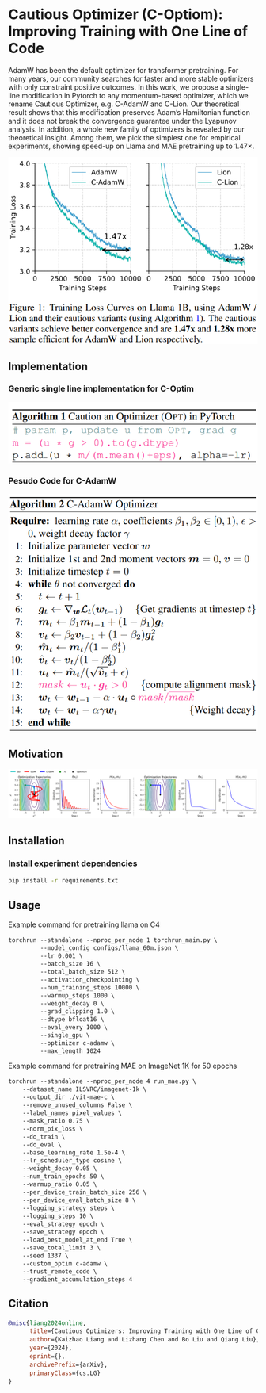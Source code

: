 # Cautious Optimizer (C-Optiom): Improving Training with One Line of Code
AdamW has been the default optimizer for transformer pretraining. For many years, our community searches for faster and more stable optimizers with only constraint positive outcomes. In this work, we propose a single-line modification in Pytorch to any momentum-based optimizer, which we rename Cautious Optimizer, e.g. C-AdamW and C-Lion. Our theoretical result shows that this modification preserves Adam’s Hamiltonian function and it does not break the convergence guarantee under the Lyapunov analysis. In addition, a whole new family of optimizers is revealed by our theoretical insight. Among them, we pick the simplest one for empirical experiments, showing speed-up on Llama and MAE pretraining up to 1.47×.

<div align="center">
  <img src="images/c_optim_results.png" alt="Image 1" style="width: 550px; margin: 0 auto;">
</div>

## Implementation
### Generic single line implementation for C-Optim
<div align="center">
  <img src="images/c_optim_overview.png" alt="Image 2" style="width: 550px; margin: 0 auto;">
</div>

### Pesudo Code for C-AdamW
<div align="center">
  <img src="images/c_adamw.png" alt="Image 3" style="width: 550px; margin: 0 auto;">
</div>

## Motivation
<div align="center">
  <img src="images/c_optim_toy.png" alt="Image 4" style="width: 550px; margin: 0 auto;">
</div>

## Installation
### Install experiment dependencies

```bash
pip install -r requirements.txt
```

## Usage
Example command for pretraining llama on C4
```
torchrun --standalone --nproc_per_node 1 torchrun_main.py \
         --model_config configs/llama_60m.json \
         --lr 0.001 \
         --batch_size 16 \
         --total_batch_size 512 \
         --activation_checkpointing \
         --num_training_steps 10000 \
         --warmup_steps 1000 \
         --weight_decay 0 \
         --grad_clipping 1.0 \
         --dtype bfloat16 \
         --eval_every 1000 \
         --single_gpu \
         --optimizer c-adamw \
         --max_length 1024
```

Example command for pretraining MAE on ImageNet 1K for 50 epochs
```
torchrun --standalone --nproc_per_node 4 run_mae.py \
    --dataset_name ILSVRC/imagenet-1k \
    --output_dir ./vit-mae-c \
    --remove_unused_columns False \
    --label_names pixel_values \
    --mask_ratio 0.75 \
    --norm_pix_loss \
    --do_train \
    --do_eval \
    --base_learning_rate 1.5e-4 \
    --lr_scheduler_type cosine \
    --weight_decay 0.05 \
    --num_train_epochs 50 \
    --warmup_ratio 0.05 \
    --per_device_train_batch_size 256 \
    --per_device_eval_batch_size 8 \
    --logging_strategy steps \
    --logging_steps 10 \
    --eval_strategy epoch \
    --save_strategy epoch \
    --load_best_model_at_end True \
    --save_total_limit 3 \
    --seed 1337 \
    --custom_optim c-adamw \
    --trust_remote_code \
    --gradient_accumulation_steps 4
```
## Citation
```bibtex
@misc{liang2024online,
      title={Cautious Optimizers: Improving Training with One Line of Code}, 
      author={Kaizhao Liang and Lizhang Chen and Bo Liu and Qiang Liu},
      year={2024},
      eprint={},
      archivePrefix={arXiv},
      primaryClass={cs.LG}
}
```
